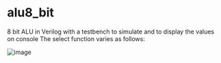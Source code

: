 # alu8_bit
8 bit ALU in Verilog with a testbench to simulate and to display the values on console
The select function varies as follows: 

![image](https://github.com/user-attachments/assets/9245f0f8-a457-4a73-ba05-f2d7ea1d5494)
